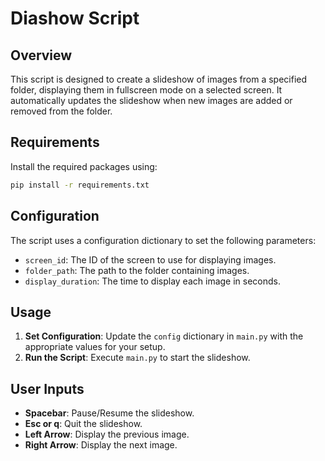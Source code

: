 # Diashow Script

## Overview
This script is designed to create a slideshow of images from a specified folder, displaying them in fullscreen mode on a selected screen. It automatically updates the slideshow when new images are added or removed from the folder.

## Requirements
Install the required packages using:
```sh
pip install -r requirements.txt
```


## Configuration
The script uses a configuration dictionary to set the following parameters:
- `screen_id`: The ID of the screen to use for displaying images.
- `folder_path`: The path to the folder containing images.
- `display_duration`: The time to display each image in seconds.

## Usage
1. **Set Configuration**: Update the `config` dictionary in `main.py` with the appropriate values for your setup.
2. **Run the Script**: Execute `main.py` to start the slideshow.

## User Inputs
- **Spacebar**: Pause/Resume the slideshow.
- **Esc or q**: Quit the slideshow.
- **Left Arrow**: Display the previous image.
- **Right Arrow**: Display the next image.